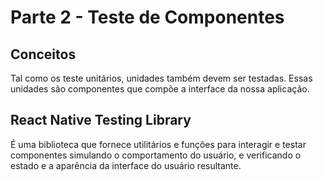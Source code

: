 # Parte 2 - Teste de Componentes

## Conceitos

Tal como os teste unitários, unidades também devem ser testadas. Essas unidades são componentes que compõe a interface da nossa aplicação.

## React Native Testing Library

É uma biblioteca que fornece utilitários e funções para interagir e testar componentes simulando o comportamento do usuário, e verificando o estado e a aparência da interface do usuário resultante.
